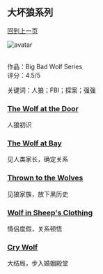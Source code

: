 ## 大坏狼系列
[回到上一页](https://boheme13.github.io/books/)  &nbsp;&nbsp;

![avatar](https://pbs.twimg.com/media/FmSLUUGagAATEDI?format=jpg&name=large)
<br>
<br>

作品：Big Bad Wolf Series<br>
评分：4.5/5<br>

关键词：人狼；FBI；探案；强强

### [The Wolf at the Door](https://boheme130.github.io/WolfAtDoor.git.io/)
人狼初识

### [The Wolf at Bay](https://boheme130.github.io/WolfAtBay.git.io/)
见人类家长，确定关系

### [Thrown to the Wolves](https://boheme130.github.io/ThrownToWolves/)
见狼家族，放下黑历史

### [Wolf in Sheep's Clothing](https://boheme130.github.io/WolfInSheepCloth/)
情侣度假，关系顿悟

### [Cry Wolf](https://boheme130.github.io/CryWolf/)
大结局，步入婚姻殿堂